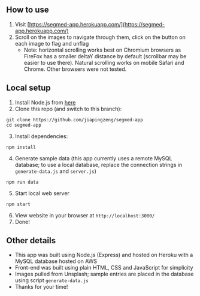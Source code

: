 ## How to use
1. Visit [https://segmed-app.herokuapp.com/](https://segmed-app.herokuapp.com/)
2. Scroll on the images to navigate through them, click on the button on each image to flag and unflag
   - Note: horizontal scrolling works best on Chromium browsers as FireFox has a smaller deltaY distance by default (scrollbar may be easier to use there). Natural scrolling works on mobile Safari and Chrome. Other browsers were not tested.

## Local setup
1. Install Node.js from [here](https://nodejs.org/en/)
2. Clone this repo (and switch to this branch):
```
git clone https://github.com/jiapingzeng/segmed-app
cd segmed-app
```
3. Install dependencies:
```
npm install
```
4. Generate sample data (this app currently uses a remote MySQL database; to use a local database, replace the connection strings in `generate-data.js` and `server.js`)
```
npm run data
```
5. Start local web server
```
npm start
```
6. View website in your browser at `http://localhost:3000/`
7. Done!

## Other details
- This app was built using Node.js (Express) and hosted on Heroku with a MySQL database hosted on AWS
- Front-end was built using plain HTML, CSS and JavaScript for simplicity
- Images pulled from Unsplash; sample entries are placed in the database using script `generate-data.js`
- Thanks for your time!
